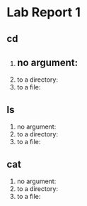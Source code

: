 # Lab Report 1
## cd 
1. no argument:
   - 
3. to a directory:
4. to a file:

## ls 
1. no argument:
2. to a directory:
3. to a file:

## cat 
1. no argument:
2. to a directory:
3. to a file:
